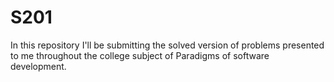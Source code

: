 # S201
In this repository I'll be submitting the solved version of problems presented to me throughout the college subject of Paradigms of software development.
